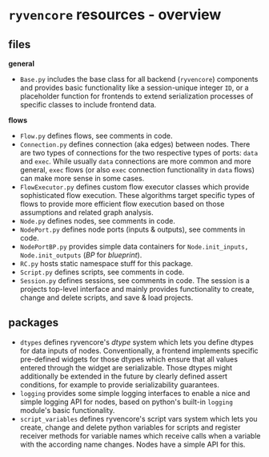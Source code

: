 # `ryvencore` resources - overview

## files

**general**

- `Base.py` includes the base class for all backend (`ryvencore`) components and provides basic functionality like a session-unique integer `ID`, or a placeholder function for frontends to extend serialization processes of specific classes to include frontend data.

**flows**

- `Flow.py` defines flows, see comments in code.
- `Connection.py` defines connection (aka edges) between nodes. There are two types of connections for the two respective types of ports: `data` and `exec`. While usually `data` connections are more common and more general, `exec` flows (or also `exec` connection functionality in `data` flows) can make more sense in some cases.
- `FlowExecutor.py` defines custom flow executor classes which provide sophisticated flow execution. These algorithms target specific types of flows to provide more efficient flow execution based on those assumptions and related graph analysis.
- `Node.py` defines nodes, see comments in code.
- `NodePort.py` defines node ports (inputs & outputs), see comments in code.
- `NodePortBP.py` provides simple data containers for `Node.init_inputs, Node.init_outputs` (*BP* for *blueprint*).
- `RC.py` hosts static namespace stuff for this package.
- `Script.py` defines scripts, see comments in code.
- `Session.py` defines sessions, see comments in code. The session is a projects top-level interface and mainly provides functionality to create, change and delete scripts, and save & load projects.

## packages

- `dtypes` defines ryvencore's *dtype* system which lets you define dtypes for data inputs of nodes. Conventionally, a frontend implements specific pre-defined widgets for those dtypes which ensure that all values entered through the widget are serializable. Those dtypes might additionally be extended in the future by clearly defined assert conditions, for example to provide serializability guarantees.
- `logging` provides some simple logging interfaces to enable a nice and simple logging API for nodes, based on python's built-in `logging` module's basic functionality.
- `script_variables` defines ryvencore's script vars system which lets you create, change and delete python variables for scripts and register receiver methods for variable names which receive calls when a variable with the according name changes. Nodes have a simple API for this.
